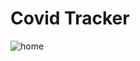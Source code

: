 # Covid Tracker

![home](https://github.com/VoidlessVoid7/React-Covid-Tracker/tree/main/readme/home.jpg?raw=true)
